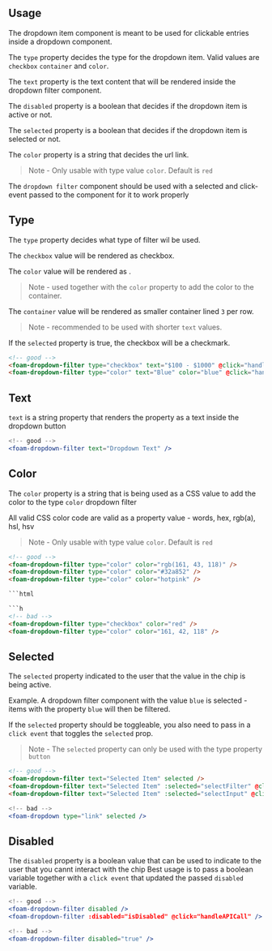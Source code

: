## Usage 

The dropdown item component is meant to be used for clickable entries inside a dropdown component.

The ``type`` property decides the type for the dropdown item. Valid values are ``checkbox`` ``container`` and ``color``.

The ``text`` property is the text content that will be rendered inside the dropdown filter component.

The ``disabled`` property is a boolean that decides if the dropdown item is active or not. 

The ``selected`` property is a boolean that decides if the dropdown item is selected or not. 

The ``color`` property is a string that decides the url link. 
> Note - Only usable with type value ``color``. Default is ``red``

The ``dropdown filter`` component should be used with a selected and click-event passed to the component for it to work properly

## Type

The ``type`` property decides what type of filter wil be used.

The ``checkbox`` value will be rendered as checkbox.

The ``color`` value will be rendered as <a></a>. 
> Note - used together with the ``color`` property to add the color to the container.

The ``container`` value will be rendered as smaller container lined ``3`` per row.

> Note - recommended to be used with shorter ``text`` values.


If the ``selected`` property is true, the checkbox will be a checkmark.

```html
<!-- good -->
<foam-dropdown-filter type="checkbox" text="$100 - $1000" @click="handleCheckbox" :selected="selectValue" />
<foam-dropdown-filter type="color" text="Blue" color="blue" @click="handleColor" :selected="selectValue" />
```

## Text

``text`` is a string property that renders the property as a text inside the dropdown button

```jsx
<!-- good -->
<foam-dropdown-filter text="Dropdown Text" />
```

## Color 

The ``color`` property is a string that is being used as a CSS value to add the color to the type ``color`` dropdown filter

All valid CSS color code are valid as a property value - words, hex, rgb(a), hsl, hsv

> Note - Only usable with type value ``color``. Default is ``red``

```html
<!-- good -->
<foam-dropdown-filter type="color" color="rgb(161, 43, 118)" />
<foam-dropdown-filter type="color" color="#32a852" />
<foam-dropdown-filter type="color" color="hotpink" />

```html

```h
<!-- bad -->
<foam-dropdown-filter type="checkbox" color="red" />
<foam-dropdown-filter type="color" color="161, 42, 118" />
```


## Selected

The `` selected `` property indicated to the user that the value in the chip is being active.

Example. A dropdown filter component with the value ``blue`` is selected - items with the property ``blue`` will then be filtered.

If the `` selected `` property should be toggleable, you also need to pass in a `` click event `` that toggles the `` selected `` prop.

> Note - The ``selected`` property can only be used with the type property ``button ``


```html
<!-- good -->
<foam-dropdown-filter text="Selected Item" selected />
<foam-dropdown-filter text="Selected Item" :selected="selectFilter" @click="toggleSelectFilter" />
<foam-dropdown-filter text="Selected Item" :selected="selectInput" @click="toggleSelectInput"/>

```

```jsx
<!-- bad -->
<foam-dropdown type="link" selected />
```


## Disabled

The `` disabled `` property is a boolean value that can be used to indicate to the user that you cannt interact with the chip
Best usage is to pass a boolean variable together with a ``click event`` that updated the passed ``disabled`` variable.

```jsx
<!-- good -->
<foam-dropdown-filter disabled />
<foam-dropdown-filter :disabled="isDisabled" @click="handleAPICall" />

```

```jsx
<!-- bad -->
<foam-dropdown-filter disabled="true" />
```